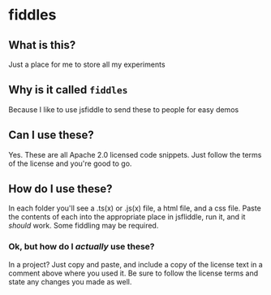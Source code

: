 # fiddles

## What is this?

Just a place for me to store all my experiments

## Why is it called `fiddles`

Because I like to use jsfiddle to send these to people for easy demos

## Can I use these?

Yes. These are all Apache 2.0 licensed code snippets. Just follow the terms of the license and you're good to go.
## How do I use these?

In each folder you'll see a .ts(x) or .js(x) file, a html file, and a css file. Paste the contents of each into the appropriate place in jsfliddle, run it, and it _should_ work. Some fiddling may be required.

### Ok, but how do I _actually_ use these?

In a project? Just copy and paste, and include a copy of the license text in a comment above where you used it. Be sure to follow the license terms and state any changes you made as well.

